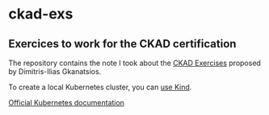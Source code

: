 # ckad-exs

## Exercices to work for the CKAD certification

The repository contains the note I took about the [CKAD Exercises](https://github.com/dgkanatsios/CKAD-exercises) proposed by Dimitris-Ilias Gkanatsios.


To create a local Kubernetes cluster, you can [use Kind](https://dev.to/jdxlabs/a-local-kubernetes-cluster-in-seconds-with-kind-31lc).


[Official Kubernetes documentation](https://kubernetes.io/docs)
